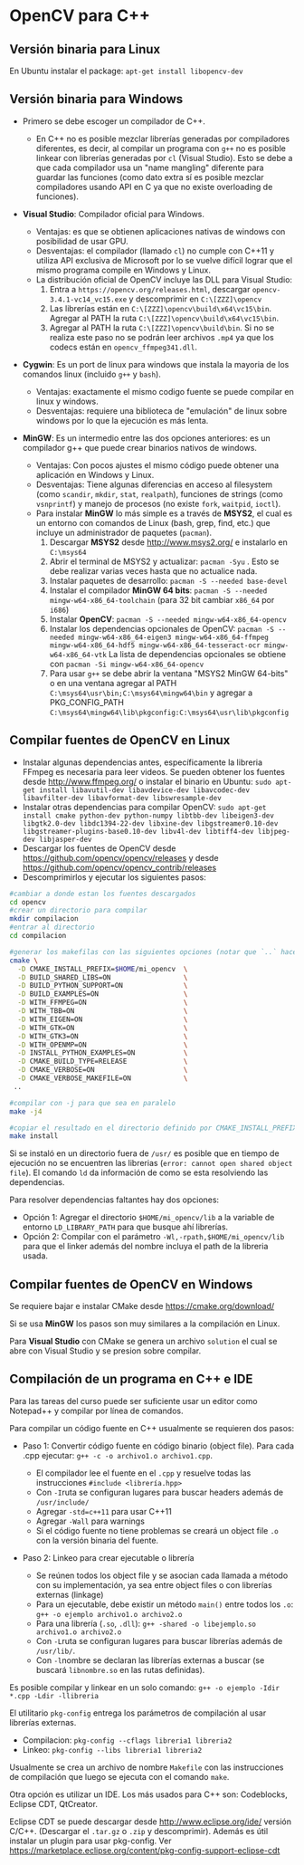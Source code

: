 ﻿# OpenCV para C++

## Versión binaria para Linux

En Ubuntu instalar el package: `apt-get install libopencv-dev`

## Versión binaria para Windows

* Primero se debe escoger un compilador de C++.
	* En C++ no es posible mezclar librerías generadas por compiladores diferentes, es decir, al compilar un programa con `g++` no es posible linkear con librerías generadas por `cl` (Visual Studio). Esto se debe a que cada compilador usa un "name mangling" diferente para guardar las funciones (como dato extra sí es posible mezclar compiladores usando API en C ya que no existe overloading de funciones).

* **Visual Studio**: Compilador oficial para Windows.
	* Ventajas: es que se obtienen aplicaciones nativas de windows con posibilidad de usar GPU.
	* Desventajas: el compilador (llamado `cl`) no cumple con C++11 y utiliza API exclusiva de Microsoft por lo se vuelve difícil lograr que el mismo programa compile en Windows y Linux.
	* La distribución oficial de OpenCV incluye las DLL para Visual Studio:
		1. Entra a `https://opencv.org/releases.html`, descargar `opencv-3.4.1-vc14_vc15.exe` y descomprimir en `C:\[ZZZ]\opencv`
		2. Las librerías están en `C:\[ZZZ]\opencv\build\x64\vc15\bin`. Agregar al PATH la ruta `C:\[ZZZ]\opencv\build\x64\vc15\bin`.
		3. Agregar al PATH la ruta `C:\[ZZZ]\opencv\build\bin`. Si no se realiza este paso no se podrán leer archivos `.mp4` ya que los codecs están en `opencv_ffmpeg341.dll`.

* **Cygwin**: Es un port de linux para windows que instala la mayoria de los comandos linux (incluido `g++` y `bash`).
	* Ventajas: exactamente el mismo codigo fuente se puede compilar en linux y windows.
	* Desventajas: requiere una biblioteca de "emulación" de linux sobre windows por lo que la ejecución es más lenta.

* **MinGW**: Es un intermedio entre las dos opciones anteriores: es un compilador g++ que puede crear binarios nativos de windows.
	* Ventajas: Con pocos ajustes el mismo código puede obtener una aplicación en Windows y Linux.
	* Desventajas: Tiene algunas diferencias en acceso al filesystem (como `scandir`, `mkdir`, `stat`, `realpath`), funciones de strings (como `vsnprintf`) y manejo de procesos (no existe `fork`, `waitpid`, `ioctl`).
	* Para instalar **MinGW** lo más simple es a través de **MSYS2**, el cual es un entorno con comandos de Linux (bash, grep, find, etc.) que incluye un administrador de paquetes (`pacman`).
		1. Descargar **MSYS2** desde http://www.msys2.org/ e instalarlo en `C:\msys64`
		2. Abrir el terminal de MSYS2 y actualizar: `pacman -Syu` . Esto se debe realizar varias veces hasta que no actualice nada.
		3. Instalar paquetes de desarrollo: `pacman -S --needed base-devel`
		4. Instalar el compilador **MinGW 64 bits**: `pacman -S --needed mingw-w64-x86_64-toolchain` (para 32 bit cambiar `x86_64` por `i686`)
		5. Instalar **OpenCV**: `pacman -S --needed mingw-w64-x86_64-opencv`
		6. Instalar los dependencias opcionales de OpenCV: `pacman -S --needed mingw-w64-x86_64-eigen3 mingw-w64-x86_64-ffmpeg mingw-w64-x86_64-hdf5 mingw-w64-x86_64-tesseract-ocr mingw-w64-x86_64-vtk`  La lista de dependencias opcionales se obtiene con `pacman -Si mingw-w64-x86_64-opencv`
		7. Para usar `g++` se debe abrir la ventana "MSYS2 MinGW 64-bits" o en una ventana agregar al PATH `C:\msys64\usr\bin;C:\msys64\mingw64\bin` y agregar a PKG_CONFIG_PATH `C:\msys64\mingw64\lib\pkgconfig:C:\msys64\usr\lib\pkgconfig`

## Compilar fuentes de OpenCV en Linux

  * Instalar algunas dependencias antes, específicamente la libreria FFmpeg es necesaria para leer videos. Se pueden obtener los fuentes desde http://www.ffmpeg.org/ o instalar el binario en Ubuntu: `sudo apt-get install libavutil-dev libavdevice-dev libavcodec-dev libavfilter-dev libavformat-dev libswresample-dev`
  * Instalar otras dependencias para compilar OpenCV: `sudo apt-get install cmake python-dev python-numpy libtbb-dev libeigen3-dev libgtk2.0-dev libdc1394-22-dev libxine-dev libgstreamer0.10-dev libgstreamer-plugins-base0.10-dev libv4l-dev libtiff4-dev libjpeg-dev libjasper-dev`
  * Descargar los fuentes de OpenCV desde https://github.com/opencv/opencv/releases y desde  https://github.com/opencv/opencv_contrib/releases
  * Descomprimirlos y ejecutar los siguientes pasos:

```bash
#cambiar a donde estan los fuentes descargados
cd opencv
#crear un directorio para compilar
mkdir compilacion
#entrar al directorio
cd compilacion

#generar los makefilas con las siguientes opciones (notar que `..` hace referencia a los fuentes)
cmake \
  -D CMAKE_INSTALL_PREFIX=$HOME/mi_opencv  \
  -D BUILD_SHARED_LIBS=ON                  \
  -D BUILD_PYTHON_SUPPORT=ON               \
  -D BUILD_EXAMPLES=ON                     \
  -D WITH_FFMPEG=ON                        \
  -D WITH_TBB=ON                           \
  -D WITH_EIGEN=ON                         \
  -D WITH_GTK=ON                           \
  -D WITH_GTK3=ON                          \
  -D WITH_OPENMP=ON                        \
  -D INSTALL_PYTHON_EXAMPLES=ON            \
  -D CMAKE_BUILD_TYPE=RELEASE              \
  -D CMAKE_VERBOSE=ON                      \
  -D CMAKE_VERBOSE_MAKEFILE=ON             \
 ..

#compilar con -j para que sea en paralelo
make -j4

#copiar el resultado en el directorio definido por CMAKE_INSTALL_PREFIX
make install
```

Si se instaló en un directorio fuera de `/usr/` es posible que en tiempo de ejecución no se encuentren las librerias (`error: cannot open shared object file`). El comando `ld` da información de como se esta resolviendo las dependencias.

Para resolver dependencias faltantes hay dos opciones:
  * Opción 1: Agregar el directorio `$HOME/mi_opencv/lib` a la variable de entorno `LD_LIBRARY_PATH` para que busque ahí librerías.
  * Opción 2: Compilar con el parámetro `-Wl,-rpath,$HOME/mi_opencv/lib` para que el linker además del nombre incluya el path de la libreria usada.

## Compilar fuentes de OpenCV en Windows

Se requiere bajar e instalar CMake desde https://cmake.org/download/

Si se usa **MinGW** los pasos son muy similares a la compilación en Linux.

Para **Visual Studio** con CMake se genera un archivo `solution` el cual se abre con Visual Studio y se presion sobre compilar.

## Compilación de un programa en C++ e IDE

Para las tareas del curso puede ser suficiente usar un editor como Notepad++ y compilar por línea de comandos.

Para compilar un código fuente en C++ usualmente se requieren dos pasos:

* Paso 1: Convertir código fuente en código binario (object file). Para cada .cpp ejecutar: `g++ -c -o archivo1.o archivo1.cpp`.
 
    * El compilador lee el fuente en el `.cpp` y resuelve todas las instrucciones `#include <librería.hpp>`
    * Con `-I`ruta se configuran lugares para buscar headers además de `/usr/include/`
    * Agregar `-std=c++11` para usar C++11
    * Agregar `-Wall` para warnings
    * Si el código fuente no tiene problemas se creará un object file `.o` con la versión binaria del fuente.

* Paso 2: Linkeo para crear ejecutable o librería
    * Se reúnen todos los object file y se asocian cada llamada a método con su implementación, ya sea entre object files o con librerías externas (linkage)
    * Para un ejecutable, debe existir un método `main()` entre todos los `.o`: `g++ -o ejemplo archivo1.o archivo2.o`
    * Para una librería (`.so`, `.dll`): `g++ -shared -o libejemplo.so archivo1.o archivo2.o`
    * Con `-L`ruta se configuran lugares para buscar librerías además de `/usr/lib/`.
    * Con `-l`nombre se declaran las librerías externas a buscar (se buscará `libnombre.so` en las rutas definidas).

Es posible compilar y linkear en un solo comando: `g++ -o ejemplo -Idir *.cpp -Ldir -llibreria`

El utilitario `pkg-config` entrega los parámetros de compilación al usar librerías externas.

   * Compilacion: `pkg-config --cflags libreria1 libreria2`
   * Linkeo: `pkg-config --libs libreria1 libreria2`

Usualmente se crea un archivo de nombre `Makefile` con las instrucciones de compilación que luego se ejecuta con el comando `make`.

Otra opción es utilizar un IDE. Los más usados para C++ son: Codeblocks, Eclipse CDT, QtCreator.

Eclipse CDT se puede descargar desde http://www.eclipse.org/ide/ versión C/C++. (Descargar el `.tar.gz` o `.zip` y descomprimir). Además es útil instalar un plugin para usar pkg-config. Ver https://marketplace.eclipse.org/content/pkg-config-support-eclipse-cdt
